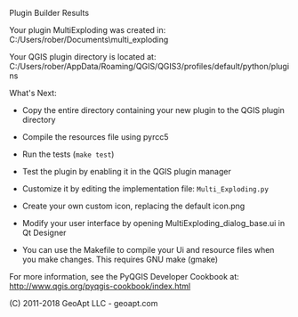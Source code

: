 Plugin Builder Results

Your plugin MultiExploding was created in:
    C:/Users/rober/Documents\multi_exploding

Your QGIS plugin directory is located at:
    C:/Users/rober/AppData/Roaming/QGIS/QGIS3/profiles/default/python/plugins

What's Next:

  * Copy the entire directory containing your new plugin to the QGIS plugin
    directory

  * Compile the resources file using pyrcc5

  * Run the tests (``make test``)

  * Test the plugin by enabling it in the QGIS plugin manager

  * Customize it by editing the implementation file: ``Multi_Exploding.py``

  * Create your own custom icon, replacing the default icon.png

  * Modify your user interface by opening MultiExploding_dialog_base.ui in Qt Designer

  * You can use the Makefile to compile your Ui and resource files when
    you make changes. This requires GNU make (gmake)

For more information, see the PyQGIS Developer Cookbook at:
http://www.qgis.org/pyqgis-cookbook/index.html

(C) 2011-2018 GeoApt LLC - geoapt.com
